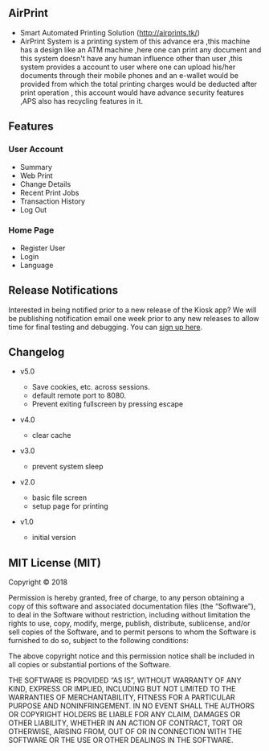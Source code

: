 ## AirPrint
- Smart Automated Printing Solution (http://airprints.tk/)
- AirPrint System is a printing system of this advance era ,this machine has a design like an ATM machine ,here one can print any document and this system doesn't have any human influence other than user ,this system provides a account to user where one can upload his/her documents through their mobile phones and an e-wallet would be provided from which the total printing charges would be deducted after print operation , this account would have advance security features ,APS also has recycling features in it.

## Features

### User Account
- Summary
- Web Print
- Change Details
- Recent Print Jobs
- Transaction History
- Log Out


### Home Page
- Register User
- Login
- Language


## Release Notifications

Interested in being notified prior to a new release of the Kiosk app? We will be publishing notification email one week prior to any new releases to allow time for final testing and debugging. You can [sign up here](http://eepurl.com/dzYTbP).

## Changelog

- v5.0
  - Save cookies, etc. across sessions.
  - default remote port to 8080.
  - Prevent exiting fullscreen by pressing escape
  
- v4.0
  - clear cache
  
- v3.0
	- prevent system sleep
  
- v2.0
	- basic file screen
	- setup page for printing
  
- v1.0
	- initial version
	
	

## MIT License (MIT)
Copyright © 2018 <copyright holders>

Permission is hereby granted, free of charge, to any person obtaining a copy of this software and associated documentation files (the “Software”), to deal in the Software without restriction, including without limitation the rights to use, copy, modify, merge, publish, distribute, sublicense, and/or sell copies of the Software, and to permit persons to whom the Software is furnished to do so, subject to the following conditions:

The above copyright notice and this permission notice shall be included in all copies or substantial portions of the Software.

THE SOFTWARE IS PROVIDED “AS IS”, WITHOUT WARRANTY OF ANY KIND, EXPRESS OR IMPLIED, INCLUDING BUT NOT LIMITED TO THE WARRANTIES OF MERCHANTABILITY, FITNESS FOR A PARTICULAR PURPOSE AND NONINFRINGEMENT. IN NO EVENT SHALL THE AUTHORS OR COPYRIGHT HOLDERS BE LIABLE FOR ANY CLAIM, DAMAGES OR OTHER LIABILITY, WHETHER IN AN ACTION OF CONTRACT, TORT OR OTHERWISE, ARISING FROM, OUT OF OR IN CONNECTION WITH THE SOFTWARE OR THE USE OR OTHER DEALINGS IN THE SOFTWARE.
